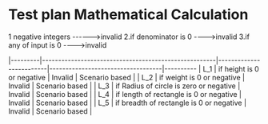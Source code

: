 # Test plan Mathematical Calculation
1 negative integers ------>invalid
2.if denominator is 0  ---->invalid
3.if any of input is 0  ---->invalid

|---------|------------------------------------------------------|-------------------------|-----------------------------------|----------
| L_1     |    if height is 0 or negative                       |  Invalid                 |   Scenario based                  |
| L_2     |    if weight is 0 or negative                       |  Invalid                 |   Scenario based                  |
| L_3     |    if Radius of circle is zero or negative           |  Invalid                 |   Scenario based                  |
| L_4     |    if length of rectangle is 0 or negative           |  Invalid                 |   Scenario based                  |
| L_5     |    if breadth of rectangle is 0 or negative          |  Invalid                 |   Scenario based                  |
 


                           


